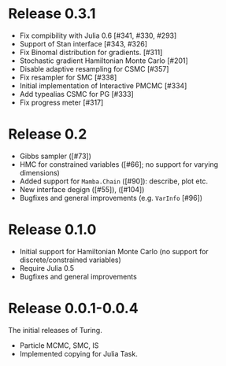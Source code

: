 # Release 0.3.1
- Fix compibility with Julia 0.6 [#341, #330, #293]
- Support of Stan interface [#343, #326]
- Fix Binomal distribution for gradients. [#311]
- Stochastic gradient Hamiltonian Monte Carlo [#201]
- Disable adaptive resampling for CSMC [#357]
- Fix resampler for SMC [#338]
- Initial implementation of Interactive PMCMC [#334]
- Add typealias CSMC for PG [#333]
- Fix progress meter [#317]

# Release 0.2
- Gibbs sampler ([#73])
- HMC for constrained variables ([#66]; no support for varying dimensions)
- Added support for `Mamba.Chain` ([#90]): describe, plot etc.
- New interface degign ([#55]), ([#104])
- Bugfixes and general improvements (e.g. `VarInfo` [#96]) 

# Release 0.1.0
- Initial support for Hamiltonian Monte Carlo (no support for discrete/constrained variables)
- Require Julia 0.5
- Bugfixes and general improvements

# Release 0.0.1-0.0.4
The initial releases of Turing. 
- Particle MCMC, SMC, IS
- Implemented copying for Julia Task. 
